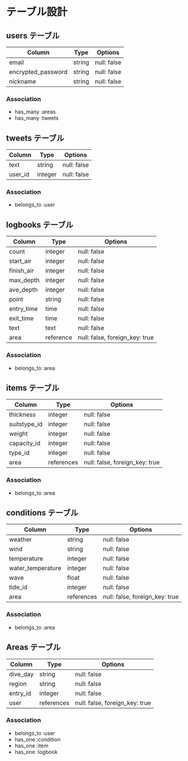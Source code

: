 # テーブル設計

## users テーブル

| Column             | Type    | Options     |
| ------------------ | ------- | ----------- |
| email              | string  | null: false |
| encrypted_password | string  | null: false |
| nickname           | string  | null: false |

### Association

- has_many :areas
- has_many :tweets

## tweets テーブル

| Column  | Type       | Options                        |
| ------- | ---------- | ------------------------------ |
| text    | string     | null: false                    |
| user_id | integer    | null: false                    |

### Association
- belongs_to :user

## logbooks テーブル

| Column     | Type      | Options                        |
| ---------- | --------- | ------------------------------ |
| count      | integer   | null: false                    |
| start_air  | integer   | null: false                    |
| finish_air | integer   | null: false                    |
| max_depth  | integer   | null: false                    |
| ave_depth  | integer   | null: false                    |
| point      | string    | null: false                    |
| entry_time | time      | null: false                    |
| exit_time  | time      | null: false                    |
| text       | text      | null: false                    |
| area       | reference | null: false, foreign_key: true |

### Association

- belongs_to :area

## items テーブル

| Column       | Type       | Options                        |
| ------------ | ---------- | ------------------------------ |
| thickness    | integer    | null: false                    |
| suitstype_id | integer    | null: false                    |
| weight       | integer    | null: false                    |
| capacity_id  | integer    | null: false                    |
| type_id      | integer    | null: false                    |
| area         | references | null: false, foreign_key: true |

### Association

- belongs_to :area

## conditions テーブル

| Column            | Type       | Options                        |
| ----------------- | ---------- | ------------------------------ |
| weather           | string     | null: false                    |
| wind              | string     | null: false                    |
| temperature       | integer    | null: false                    |
| water_temperature | integer    | null: false                    |
| wave              | float      | null: false                    |
| tide_id           | integer    | null: false                    |
| area              | references | null: false, foreign_key: true |

### Association

- belongs_to :area

## Areas テーブル

| Column   | Type       | Options                        |
| -------- | ---------- | ------------------------------ |
| dive_day | string     | null: false                    |
| region   | string     | null: false                    |
| entry_id | integer    | null: false                    |
| user     | references | null: false, foreign_key: true |

### Association

- belongs_to :user
- has_one :condition
- has_one :item
- has_one :logbook